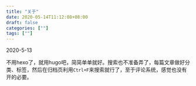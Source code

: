 ```yaml
---
title: "关于"
date: 2020-05-14T11:12:08+08:00
draft: false
categories: [""]
tags: [""]
---
```


 2020-5-13 

不用hexo了，就用hugo吧，简简单单就好。搜索也不准备弄了，每篇文章做好分类、标签，然后在归档页利用`Ctrl+F`来搜索就行了，至于评论系统，感觉也没有开的必要。